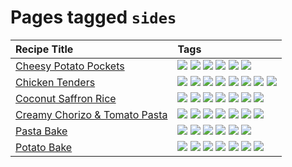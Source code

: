 # Pages tagged `sides`

|Recipe Title|Tags
|:---|:---|
|[Cheesy Potato Pockets](../recipes/cheesypotatopockets.md)|[![](https://img.shields.io/badge/tag-aussie-25d3f)](../tags/aussie.md) [![](https://img.shields.io/badge/tag-baked-c5d714)](../tags/baked.md) [![](https://img.shields.io/badge/tag-cheesey-603dc8)](../tags/cheesey.md) [![](https://img.shields.io/badge/tag-potato-2ebd3b)](../tags/potato.md) [![](https://img.shields.io/badge/tag-sides-12b63)](../tags/sides.md) [![](https://img.shields.io/badge/tag-vegetarian-473080)](../tags/vegetarian.md)|
|[Chicken Tenders](../recipes/chickentenders.md)|[![](https://img.shields.io/badge/tag-airfryer-5e3ff5)](../tags/airfryer.md) [![](https://img.shields.io/badge/tag-amazing-3faa68)](../tags/amazing.md) [![](https://img.shields.io/badge/tag-battered-6b1fb)](../tags/battered.md) [![](https://img.shields.io/badge/tag-chicken-d93385)](../tags/chicken.md) [![](https://img.shields.io/badge/tag-crumbed-237124)](../tags/crumbed.md) [![](https://img.shields.io/badge/tag-messy-8ce6fc)](../tags/messy.md) [![](https://img.shields.io/badge/tag-mine-9ab3df)](../tags/mine.md) [![](https://img.shields.io/badge/tag-sides-12b63)](../tags/sides.md)|
|[Coconut Saffron Rice](../recipes/coconutsaffronrice.md)|[![](https://img.shields.io/badge/tag-expensive-5c1fef)](../tags/expensive.md) [![](https://img.shields.io/badge/tag-rice-25a9f1)](../tags/rice.md) [![](https://img.shields.io/badge/tag-sides-12b63)](../tags/sides.md) [![](https://img.shields.io/badge/tag-stovetop-9bf4b7)](../tags/stovetop.md) [![](https://img.shields.io/badge/tag-thai-1433c8)](../tags/thai.md) [![](https://img.shields.io/badge/tag-vegan-6f4790)](../tags/vegan.md) [![](https://img.shields.io/badge/tag-vegetarian-473080)](../tags/vegetarian.md)|
|[Creamy Chorizo & Tomato Pasta](../recipes/creamychorizotomatopasta.md)|[![](https://img.shields.io/badge/tag-boiled-6685b7)](../tags/boiled.md) [![](https://img.shields.io/badge/tag-dairy-4b9e32)](../tags/dairy.md) [![](https://img.shields.io/badge/tag-italian-3bf9ab)](../tags/italian.md) [![](https://img.shields.io/badge/tag-lunch-be57aa)](../tags/lunch.md) [![](https://img.shields.io/badge/tag-pasta-617c8)](../tags/pasta.md) [![](https://img.shields.io/badge/tag-sides-12b63)](../tags/sides.md) [![](https://img.shields.io/badge/tag-stovetop-9bf4b7)](../tags/stovetop.md)|
|[Pasta Bake](../recipes/pastabake.md)|[![](https://img.shields.io/badge/tag-baked-c5d714)](../tags/baked.md) [![](https://img.shields.io/badge/tag-beef-93e32e)](../tags/beef.md) [![](https://img.shields.io/badge/tag-cheesey-603dc8)](../tags/cheesey.md) [![](https://img.shields.io/badge/tag-dairy-4b9e32)](../tags/dairy.md) [![](https://img.shields.io/badge/tag-pasta-617c8)](../tags/pasta.md) [![](https://img.shields.io/badge/tag-sides-12b63)](../tags/sides.md)|
|[Potato Bake](../recipes/potatobake.md)|[![](https://img.shields.io/badge/tag-baked-c5d714)](../tags/baked.md) [![](https://img.shields.io/badge/tag-cheesey-603dc8)](../tags/cheesey.md) [![](https://img.shields.io/badge/tag-dairy-4b9e32)](../tags/dairy.md) [![](https://img.shields.io/badge/tag-potato-2ebd3b)](../tags/potato.md) [![](https://img.shields.io/badge/tag-savoury-8f457a)](../tags/savoury.md) [![](https://img.shields.io/badge/tag-sides-12b63)](../tags/sides.md) [![](https://img.shields.io/badge/tag-vegetarian-473080)](../tags/vegetarian.md)|